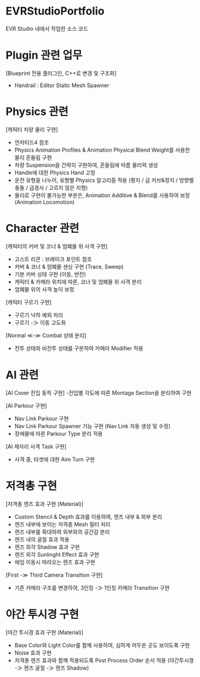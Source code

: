 # EVRStudioPortfolio
EVR Studio 내에서 작업한 소스 코드

# Plugin 관련 업무
[Blueprint 전용 플러그인, C++로 변경 및 구조화]
- Handrail : Editor Static Mesh Spawner

# Physics 관련
[캐릭터 차량 물리 구현]
- 언차티드4 참조
- Physics Animation Profiles & Animation Physical Blend Weight를 사용한 물리 흔들림 구현
- 차량 Suspension을 간략히 구현하여, 흔들림에 따름 물리력 생성
- Handle에 대한 Physics Hand 고정
- 운전 유형을 나누어, 유형별 Physics 알고리즘 적용 (평지 / 급 커브&정지 / 방향별 충돌 / 급경사 / 고르지 않은 지형)
- 물리로 구현이 불가능한 부분은, Animation Additive & Blend를 사용하여 보정 (Animation Locomotion)


# Character 관련
[캐릭터의 커버 및 코너 & 엄폐물 위 사격 구현]
- 고스트 리콘 : 브레이크 포인트 참조
- 커버 & 코너 & 엄폐물 센싱 구현 (Trace, Sweep)
- 기본 커버 상태 구현 (이동, 반전)
- 캐릭터 & 카메라 위치에 따른, 코너 및 엄폐물 위 사격 분리
- 엄폐물 위의 사격 높이 보정

[캐릭터 구르기 구현]
- 구르기 낙하 예외 처리
- 구르기 -≫ 이동 고도화

[Normal ≪-≫ Combat 상태 분리]
- 전투 상태와 비전투 상태를 구분하여 카메라 Modifier 적용


# AI 관련
[AI Cover 진입 동작 구현]
-진입별 각도에 따른 Montage Section을 분리하여 구현

[AI Parkour 구현]
- Nav Link Parkour 구현
- Nav Link Parkour Spawner 기능 구현 (Nav Link 자동 생성 및 수정)
- 장애물에 따른 Parkour Type 분리 적용

[AI 제자리 사격 Task 구현]
- 사격 중, 타겟에 대한 Aim Turn 구현


# 저격총 구현
[저격총 렌즈 효과 구현 (Material)]
- Custom Stencil & Depth 효과를 이용하여, 렌즈 내부 & 외부 분리
- 렌즈 내부에 보이는 저격총 Mesh 필터 처리
- 렌즈 내부를 확대하여 외부와의 공간감 분리
- 렌즈 내의 굴절 효과 적용
- 렌즈 외각 Shadow 효과 구현
- 렌즈 외각 Sunlinght Effect 효과 구현
- 에임 이동시 따라오는 렌즈 효과 구현

[First -≫ Third Camera Transition 구현]
- 기존 카메라 구조를 변경하여, 3인칭 -≫ 1인칭 카메라 Transition 구현


# 야간 투시경 구현
[야간 투시경 효과 구현 (Material)]
- Base Color와 Light Color를 함께 사용하여, 심하게 어두운 곳도 보이도록 구현
- Noise 효과 구현
- 저격총 렌즈 효과와 함께 적용되도록 Post Process Order 순서 적용 (야간투시경 -≫ 렌즈 굴절 -≫ 렌즈 Shadow)
